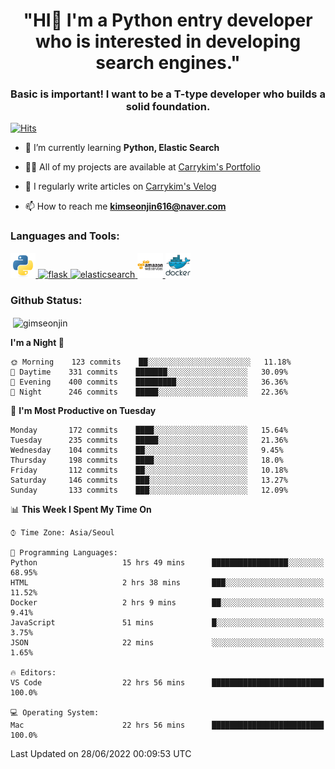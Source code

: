 <h1 align="center">"HI👋 I'm a Python entry developer who is interested in developing search engines."</h1>
<h3 align="center">Basic is important! I want to be a T-type developer who builds a solid foundation.</h3>

[![Hits](https://hits.seeyoufarm.com/api/count/incr/badge.svg?url=https%3A%2F%2Fgithub.com%2Fgimseonjin&count_bg=%2318BFE5&title_bg=%23555555&icon=ko-fi.svg&icon_color=%23E7E7E7&title=hits&edge_flat=false)](https://hits.seeyoufarm.com)

- 🌱 I’m currently learning **Python, Elastic Search**

- 👨‍💻 All of my projects are available at [Carrykim's Portfolio](https://elderly-gruyere-ed2.notion.site/0-a2fe0ade7c354a749153cd7544fbd685)

- 📝 I regularly write articles on [Carrykim's Velog](https://velog.io/@carrykim)

- 📫 How to reach me **kimseonjin616@naver.com**


<h3 align="left">Languages and Tools:</h3>
<p align="left"> 
 <a href="https://www.python.org" target="_blank" rel="noreferrer"> 
  <img src="https://raw.githubusercontent.com/devicons/devicon/master/icons/python/python-original.svg" alt="python" width="8%" height="8%"/> 
 </a>
 <a href="https://flask.palletsprojects.com/" target="_blank" rel="noreferrer"> <img src="https://www.vectorlogo.zone/logos/pocoo_flask/pocoo_flask-icon.svg" alt="flask" width="8%" height="8%"/> </a> <a href="https://www.elastic.co" target="_blank" rel="noreferrer"> <img src="https://www.vectorlogo.zone/logos/elastic/elastic-icon.svg" alt="elasticsearch" width="8%" height="8%"/> </a> <a href="https://aws.amazon.com" target="_blank" rel="noreferrer"> <img src="https://raw.githubusercontent.com/devicons/devicon/master/icons/amazonwebservices/amazonwebservices-original-wordmark.svg" alt="aws" width="8%" height="8%"/> </a> <a href="https://www.docker.com/" target="_blank" rel="noreferrer"> <img src="https://raw.githubusercontent.com/devicons/devicon/master/icons/docker/docker-original-wordmark.svg" alt="docker" width="8%" height="8%"/> </a>   </p>


<h3 align="left">Github Status:</h3>
<p align="left">
 <p>&nbsp;<img align="center" src="https://github-readme-stats.vercel.app/api?username=gimseonjin&show_icons=true&locale=en" alt="gimseonjin" /></p>
</p>


<!--START_SECTION:waka-->
**I'm a Night 🦉** 

```text
🌞 Morning    123 commits    ██░░░░░░░░░░░░░░░░░░░░░░░   11.18% 
🌆 Daytime    331 commits    ███████░░░░░░░░░░░░░░░░░░   30.09% 
🌃 Evening    400 commits    █████████░░░░░░░░░░░░░░░░   36.36% 
🌙 Night      246 commits    █████░░░░░░░░░░░░░░░░░░░░   22.36%

```
📅 **I'm Most Productive on Tuesday** 

```text
Monday       172 commits    ████░░░░░░░░░░░░░░░░░░░░░   15.64% 
Tuesday      235 commits    █████░░░░░░░░░░░░░░░░░░░░   21.36% 
Wednesday    104 commits    ██░░░░░░░░░░░░░░░░░░░░░░░   9.45% 
Thursday     198 commits    ████░░░░░░░░░░░░░░░░░░░░░   18.0% 
Friday       112 commits    ██░░░░░░░░░░░░░░░░░░░░░░░   10.18% 
Saturday     146 commits    ███░░░░░░░░░░░░░░░░░░░░░░   13.27% 
Sunday       133 commits    ███░░░░░░░░░░░░░░░░░░░░░░   12.09%

```


📊 **This Week I Spent My Time On** 

```text
⌚︎ Time Zone: Asia/Seoul

💬 Programming Languages: 
Python                   15 hrs 49 mins      █████████████████░░░░░░░░   68.95% 
HTML                     2 hrs 38 mins       ███░░░░░░░░░░░░░░░░░░░░░░   11.52% 
Docker                   2 hrs 9 mins        ██░░░░░░░░░░░░░░░░░░░░░░░   9.41% 
JavaScript               51 mins             █░░░░░░░░░░░░░░░░░░░░░░░░   3.75% 
JSON                     22 mins             ░░░░░░░░░░░░░░░░░░░░░░░░░   1.65%

🔥 Editors: 
VS Code                  22 hrs 56 mins      █████████████████████████   100.0%

💻 Operating System: 
Mac                      22 hrs 56 mins      █████████████████████████   100.0%

```


 Last Updated on 28/06/2022 00:09:53 UTC
<!--END_SECTION:waka-->
